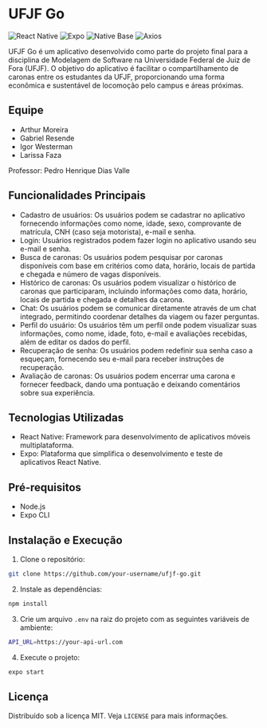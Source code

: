 # UFJF Go

![React Native](https://img.shields.io/badge/React%20Native-0.64-blue)
![Expo](https://img.shields.io/badge/Expo-48.0.18-blue)
![Native Base](https://img.shields.io/badge/Native_Base-3.4.28-blue)
![Axios](https://img.shields.io/badge/Axios-0.21.4-blue)

UFJF Go é um aplicativo desenvolvido como parte do projeto final para a disciplina de Modelagem de Software na Universidade Federal de Juiz de Fora (UFJF). O objetivo do aplicativo é facilitar o compartilhamento de caronas entre os estudantes da UFJF, proporcionando uma forma econômica e sustentável de locomoção pelo campus e áreas próximas.

## Equipe

- Arthur Moreira
- Gabriel Resende
- Igor Westerman
- Larissa Faza

Professor: Pedro Henrique Dias Valle

## Funcionalidades Principais

- Cadastro de usuários: Os usuários podem se cadastrar no aplicativo fornecendo informações como nome, idade, sexo, comprovante de matrícula, CNH (caso seja motorista), e-mail e senha.
- Login: Usuários registrados podem fazer login no aplicativo usando seu e-mail e senha.
- Busca de caronas: Os usuários podem pesquisar por caronas disponíveis com base em critérios como data, horário, locais de partida e chegada e número de vagas disponíveis.
- Histórico de caronas: Os usuários podem visualizar o histórico de caronas que participaram, incluindo informações como data, horário, locais de partida e chegada e detalhes da carona.
- Chat: Os usuários podem se comunicar diretamente através de um chat integrado, permitindo coordenar detalhes da viagem ou fazer perguntas.
- Perfil do usuário: Os usuários têm um perfil onde podem visualizar suas informações, como nome, idade, foto, e-mail e avaliações recebidas, além de editar os dados do perfil.
- Recuperação de senha: Os usuários podem redefinir sua senha caso a esqueçam, fornecendo seu e-mail para receber instruções de recuperação.
- Avaliação de caronas: Os usuários podem encerrar uma carona e fornecer feedback, dando uma pontuação e deixando comentários sobre sua experiência.

## Tecnologias Utilizadas

- React Native: Framework para desenvolvimento de aplicativos móveis multiplataforma.
- Expo: Plataforma que simplifica o desenvolvimento e teste de aplicativos React Native.

## Pré-requisitos

- Node.js
- Expo CLI

## Instalação e Execução

1. Clone o repositório:

```bash
git clone https://github.com/your-username/ufjf-go.git
```

2. Instale as dependências:

```bash
npm install
```

3. Crie um arquivo `.env` na raiz do projeto com as seguintes variáveis de ambiente:

```bash
API_URL=https://your-api-url.com
```

4. Execute o projeto:

```bash
expo start
```

## Licença

Distribuído sob a licença MIT. Veja `LICENSE` para mais informações.

## 
